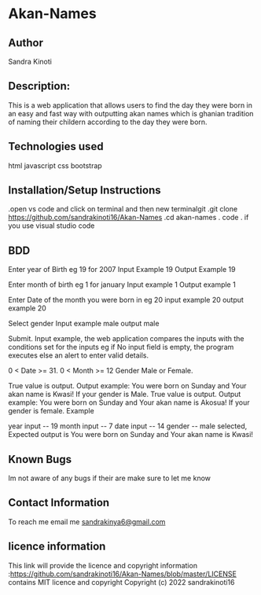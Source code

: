# Akan-Names
## Author
Sandra Kinoti
## Description:
This is a web application that allows users to find the day they were born in an easy and fast way with outputting akan names which is ghanian tradition of naming their childern according to the day they were born.
## Technologies used
html
javascript
css
bootstrap
## Installation/Setup Instructions
.open vs code and click on terminal and then new terminalgit 
.git clone https://github.com/sandrakinoti16/Akan-Names
.cd akan-names
. code . if you use visual studio code
## BDD
Enter year of Birth eg 19 for 2007 Input Example 19 Output Example 19

Enter month of birth eg 1 for january Input example 1 Output example 1

Enter Date of the month you were born in eg 20 input example 20 output example 20

Select gender Input example male output male

Submit. Input example, the web application compares the inputs with the conditions set for the inputs eg if No input field is empty, the program executes else an alert to enter valid details.

0 < Date >= 31.
0 < Month >= 12
Gender Male or Female.

True value is output. Output example: You were born on Sunday and Your akan name is Kwasi! If your gender is Male.
True value is output. Output example: You were born on Sunday and Your akan name is Akosua! If your gender is female.
Example

year input -- 19
month input -- 7
date input -- 14
gender -- male selected, Expected output is You were born on Sunday and Your akan name is Kwasi!
## Known Bugs
Im not aware of any bugs if their are make sure to let me know
## Contact Information
To reach me email me sandrakinya6@gmail.com
## licence information
This link will provide the licence and copyright information :https://github.com/sandrakinoti16/Akan-Names/blob/master/LICENSE contains MIT licence and copyright Copyright (c) 2022 sandrakinoti16


